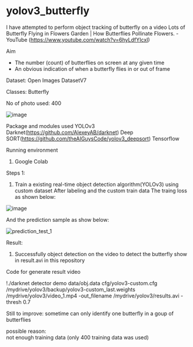 # yolov3_butterfly

I have attempted to perform object tracking of butterfly on a video 
Lots of Butterfly Flying in Flowers Garden | How Butterflies Pollinate Flowers. - YouTube
(https://www.youtube.com/watch?v=6hyLdfYIcxI) 

Aim
- The number (count) of butterflies on screen at any given time
- An obvious indication of when a butterfly flies in or out of frame

Dataset:
Open Images DatasetV7 

Classes:
Butterfly

No of photo used:
400

![image](https://user-images.githubusercontent.com/33034362/226266416-1a2b375d-736e-49bf-a315-e817460e81d1.png)


Package and modules used
YOLOv3
Darknet(https://github.com/AlexeyAB/darknet)
Deep SORT(https://github.com/theAIGuysCode/yolov3_deepsort) 
Tensorflow

Running environment
1. Google Colab


Steps 1:
1. Train a existing real-time object detection algorithm(YOLOv3) using custom dataset
After labeling and the custom train data 
The traing loss as shown below:

![image](https://user-images.githubusercontent.com/33034362/226270792-3609a560-9feb-4a03-b925-c76e113f2f73.png)


And the prediction sample as show below:

![prediction_test_1](https://user-images.githubusercontent.com/33034362/226271331-537b266a-46e9-4c65-bdde-39cddb910ff7.png)






Result:
1. Successfully object detection on the video to detect the butterfly show in result.avi in this repository

Code for generate result video

!./darknet detector demo data/obj.data cfg/yolov3-custom.cfg /mydrive/yolov3/backup/yolov3-custom_last.weights /mydrive/yolov3/video_1.mp4 -out_filename /mydrive/yolov3/results.avi -thresh 0.7


Still to improve:
sometime can only identify one butterfly in a goup of butterflies

possible reason:  
not enough training data (only 400 training data was used)














